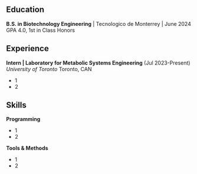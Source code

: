 
## Education
**B.S. in Biotechnology Engineering** | Tecnologico de Monterrey | June 2024
GPA 4.0, 1st in Class Honors

## Experience
**Intern | Laboratory for Metabolic Systems Engineering** (Jul 2023-Present)   
*University of Toronto* Toronto, CAN
- 1
- 2

## Skills
**Programming**
- 1
- 2

**Tools & Methods**
- 1
- 2
